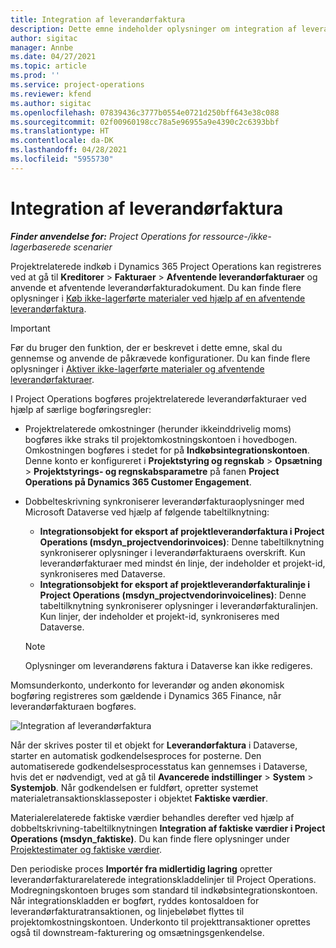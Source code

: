 ```yaml
---
title: Integration af leverandørfaktura
description: Dette emne indeholder oplysninger om integration af leverandørfaktura i Project Operations.
author: sigitac
manager: Annbe
ms.date: 04/27/2021
ms.topic: article
ms.prod: ''
ms.service: project-operations
ms.reviewer: kfend
ms.author: sigitac
ms.openlocfilehash: 07839436c3777b0554e0721d250bff643e38c088
ms.sourcegitcommit: 02f00960198cc78a5e96955a9e4390c2c6393bbf
ms.translationtype: HT
ms.contentlocale: da-DK
ms.lasthandoff: 04/28/2021
ms.locfileid: "5955730"
---
```

# <a name="vendor-invoice-integration"></a>Integration af leverandørfaktura

_**Finder anvendelse for:** Project Operations for ressource-/ikke-lagerbaserede scenarier_

Projektrelaterede indkøb i Dynamics 365 Project Operations kan registreres ved at gå til **Kreditorer** > **Fakturaer** > **Afventende leverandørfakturaer** og anvende et afventende leverandørfakturadokument. Du kan finde flere oplysninger i [Køb ikke-lagerførte materialer ved hjælp af en afventende leverandørfaktura](../procurement/pending-vendor-invoices.md).

> [!IMPORTANT]
> Før du bruger den funktion, der er beskrevet i dette emne, skal du gennemse og anvende de påkrævede konfigurationer. Du kan finde flere oplysninger i [Aktiver ikke-lagerførte materialer og afventende leverandørfakturaer](../procurement/configure-materials-nonstocked.md).

I Project Operations bogføres projektrelaterede leverandørfakturaer ved hjælp af særlige bogføringsregler:

- Projektrelaterede omkostninger (herunder ikkeinddrivelig moms) bogføres ikke straks til projektomkostningskontoen i hovedbogen. Omkostningen bogføres i stedet for på **Indkøbsintegrationskontoen**. Denne konto er konfigureret i **Projektstyring og regnskab** > **Opsætning** > **Projektstyrings- og regnskabsparametre** på fanen **Project Operations på Dynamics 365 Customer Engagement**.
- Dobbelteskrivning synkroniserer leverandørfakturaoplysninger med Microsoft Dataverse ved hjælp af følgende tabeltilknytning:

     - **Integrationsobjekt for eksport af projektleverandørfaktura i Project Operations (msdyn_projectvendorinvoices)**: Denne tabeltilknytning synkroniserer oplysninger i leverandørfakturaens overskrift. Kun leverandørfakturaer med mindst én linje, der indeholder et projekt-id, synkroniseres med Dataverse.
     - **Integrationsobjekt for eksport af projektleverandørfakturalinje i Project Operations (msdyn_projectvendorinvoicelines)**: Denne tabeltilknytning synkroniserer oplysninger i leverandørfakturalinjen. Kun linjer, der indeholder et projekt-id, synkroniseres med Dataverse.

     > [!NOTE]
     > Oplysninger om leverandørens faktura i Dataverse kan ikke redigeres.

Momsunderkonto, underkonto for leverandør og anden økonomisk bogføring registreres som gældende i Dynamics 365 Finance, når leverandørfakturaen bogføres.

![Integration af leverandørfaktura](media/DW7VendorInvoice.png)

Når der skrives poster til et objekt for **Leverandørfaktura** i Dataverse, starter en automatisk godkendelsesproces for posterne. Den automatiserede godkendelsesprocesstatus kan gennemses i Dataverse, hvis det er nødvendigt, ved at gå til **Avancerede indstillinger** > **System** > **Systemjob**. Når godkendelsen er fuldført, opretter systemet materialetransaktionsklasseposter i objektet **Faktiske værdier**.

Materialerelaterede faktiske værdier behandles derefter ved hjælp af dobbeltskrivning-tabeltilknytningen **Integration af faktiske værdier i Project Operations (msdyn_faktiske)**. Du kan finde flere oplysninger under [Projektestimater og faktiske værdier](resource-dual-write-estimates-actuals.md).

Den periodiske proces **Importér fra midlertidig lagring** opretter leverandørfakturarelaterede integrationskladdelinjer til Project Operations. Modregningskontoen bruges som standard til indkøbsintegrationskontoen. Når integrationskladden er bogført, ryddes kontosaldoen for leverandørfakturatransaktionen, og linjebeløbet flyttes til projektomkostningskontoen. Underkonto til projekttransaktioner oprettes også til downstream-fakturering og omsætningsgenkendelse.
